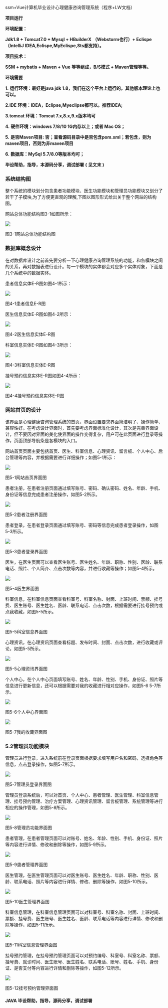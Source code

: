 ssm+Vue计算机毕业设计心理健康咨询管理系统（程序+LW文档）

**项目运行**

**环境配置：**

**Jdk1.8 + Tomcat7.0 + Mysql + HBuilderX** **（Webstorm也行）+ Eclispe（IntelliJ
IDEA,Eclispe,MyEclispe,Sts都支持）。**

**项目技术：**

**SSM + mybatis + Maven + Vue** **等等组成，B/S模式 + Maven管理等等。**

**环境需要**

**1.** **运行环境：最好是java jdk 1.8，我们在这个平台上运行的。其他版本理论上也可以。**

**2.IDE** **环境：IDEA，Eclipse,Myeclipse都可以。推荐IDEA;**

**3.tomcat** **环境：Tomcat 7.x,8.x,9.x版本均可**

**4.** **硬件环境：windows 7/8/10 1G内存以上；或者 Mac OS；**

**5.** **是否Maven项目: 否；查看源码目录中是否包含pom.xml；若包含，则为maven项目，否则为非maven项目**

**6.** **数据库：MySql 5.7/8.0等版本均可；**

**毕设帮助，指导，本源码分享，调试部署** **(** **见文末** **)**

### 系统结构图

整个系统的模块划分包含患者功能模块、医生功能模块和管理员功能模块又划分了若干了子模块,为了方便更直观的理解,下图以图形形式给出关于整个网站的结构图。

网站总体功能结构图3-1如图所示：

![](./res/950dd7fa3aab4331805c53098f038b76.png)

图3-1网站总体功能结构图

### 数据库概念设计

在对数据库设计之前首先要分析一下心理健康咨询管理系统的功能，和各模块之间的关系，再对数据表进行设计。每一个模块的实体都会对应多个实体对象，下面是几个系统中的数据实体。

患者信息实体E-R图如图4-1所示：

![](./res/fd786baec93c4d00a74956ccfc61d9df.png)

图4-1患者信息E-R图

医生信息实体E-R图如图4-2所示：

![](./res/e92a3daeb4c44ac5aa26702dc744a989.png)

图4-2医生信息实体E-R图

科室信息实体E-R图如图4-3所示：

![](./res/6e540235d2ce40d4836bc99da75fd4c1.png)

图4-3科室信息实体E-R图

挂号预约信息实体E-R图如图4-4所示：

![](./res/8215c40e8bef4185bf7b0fcb62722b94.png)

图4-4挂号预约信息实体E-R图

### 网站首页的设计

该界面是心理健康咨询管理系统的首页，界面设置要求界面简洁明了、操作简单、兼容性好。在考虑设计界面时，首先要考虑界面标准化设计，其次是完善界面设计，但不要因对界面的美化使界面的操作变得复杂，用户可在此页面进行登录等操作，页面顶部导航条是各模块的入口。

网站首页页面主要包括首页、医生、科室信息、心理资讯、留言板、个人中心、后台管理等内容，并根据需要进行详细操作；如图5-1所示：

![](./res/279852f1f0d8434d9a0801fd8fd9de48.png)

图5-1网站首页界面图

患者注册，在患者注册页面通过填写账号、密码、确认密码、姓名、年龄、手机、身份证等信息完成患者注册操作，如图5-2所示。

![](./res/ab51493dea394ce98d886725f9f8f0a3.png)

图5-2患者注册界面图

患者登录，在患者登录页面通过填写账号、密码等信息完成患者登录操作，如图5-3所示。

![](./res/c767b24f883144e3be268d3bfb41005c.png)

图5-3患者登录界面图

医生，在医生页面可以查看医生账号、医生姓名、年龄、职称、性别、医龄、联系电话、照片、个人简介、点击次数等内容，并进行收藏等操作；如图5-4所示。

![](./res/604b46a706f3410b999d7380ff244036.png)

图5-4医生界面图

科室信息，在科室信息页面查看科室号、科室名称、封面、上班时间、票额、挂号费、医生账号、医生姓名、医龄、联系电话、点击次数，根据需要进行挂号预约或点我收藏，如图5-5所示。

![](./res/929fab8749414f4d88258043204ccfb4.png)

图5-5科室信息界面图

心理资讯，在心理资讯页面查看标题、发布时间、封面、点击次数，进行收藏或评论，如图5-5所示。

![](./res/b1b516eaed4446309b95e24664719c91.png)

图5-5心理资讯界面图

个人中心，在个人中心页面填写账号、姓名、年龄、性别、手机、身份证、照片等信息进行更新信息，还可以根据需要对我的收藏进行相对应操作，如图5-6 5-7所示。

![](./res/a1fe30ee7c7646bfb06c7402b63a532f.png)

图5-6个人中心界面图

![](./res/43ac02d95a99487893479f9120af240f.png)

图5-7我的收藏界面图

### 5.2管理员功能模块

管理员进行登录，进入系统前在登录页面根据要求填写用户名和密码，选择角色等信息，点击登录操作，如图5-7所示。

![](./res/ce683a6dd4314f18b1aabe4018158af9.png)

图5-7管理员登录界面图

管理员登录系统后，可以对首页、个人中心、患者管理、医生管理、科室信息管理、挂号预约管理、治疗方案管理、心理资讯管理、留言板管理、系统管理等进行相应的操作管理，如图5-8所示。

![](./res/700956f289b2491aa8ffc360f168fba5.png)

图5-8管理员功能界面图

患者管理，在患者管理页面可以对账号、姓名、年龄、性别、手机、身份证、照片等内容进行详情、修改和删除等操作，如图5-9所示。

![](./res/bb79c70676d640f6a5acbf515a63d538.png)

图5-9患者管理界面图

医生管理，在医生管理页面可以对医生账号、医生姓名、年龄、职称、性别、医龄、联系电话、照片等内容进行详情、修改、删除等操作，如图5-10所示。

![](./res/3d769584dfc54e798b6b403a19af545e.png)

图5-10医生管理界面图

科室信息管理，在科室信息管理页面可以对科室号、科室名称、封面、上班时间、票额、挂号费、医生账号、医生姓名、医龄、联系电话等内容进行详情、修改和删除等操作，如图5-11所示。

![](./res/237dc5b691a1413eb3ba79290ef96d45.png)

图5-11科室信息管理界面图

挂号预约管理，在挂号预约管理页面可以对预约编号、科室号、科室名称、票额、挂号费、就诊时间、医生账号、医生姓名、联系电话、账号、姓名、手机、身份证、是否支付等内容进行详情和删除等操作，如图5-12所示。

![](./res/971b227c6fdc4522a2e32ecb50fe89f9.png)

图5-12挂号预约管理界面图

#### **JAVA** **毕设帮助，指导，源码分享，调试部署**

